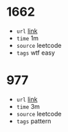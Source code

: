 # 1662
- `url` [link](https://leetcode.com/problems/check-if-two-string-arrays-are-equivalent/description/?envType=daily-question&envId=2023-12-01)
- `time` 1m
- `source` leetcode
- `tags` wtf easy
# 977
- `url` [link](https://leetcode.com/problems/squares-of-a-sorted-array/description/)
- `time` 3m
- `source` leetcode
- `tags` pattern